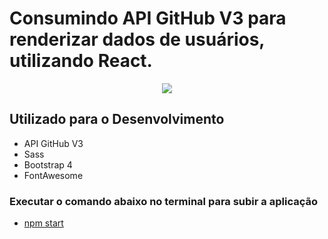 # Consumindo API GitHub V3 para renderizar dados de usuários, utilizando React.

<p align="center">  
  <img src="./react-test-github.gif">
</p>

## Utilizado para o Desenvolvimento

* API GitHub V3
* Sass
* Bootstrap 4
* FontAwesome

### Executar o comando abaixo no terminal para subir a aplicação

- [npm start](#npm-start)

